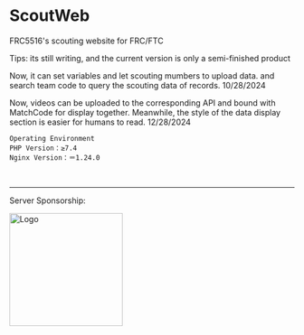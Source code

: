 # ScoutWeb
FRC5516's scouting website for FRC/FTC

Tips: its still writing, and the current version is only a semi-finished product

Now, it can set variables and let scouting mumbers to upload data.
and search team code to query the scouting data of records. 10/28/2024

Now, videos can be uploaded to the corresponding API and bound with MatchCode for display together. Meanwhile, the style of the data display section is easier for humans to read. 12/28/2024


    Operating Environment
    PHP Version：≥7.4
    Nginx Version：＝1.24.0

<br><hr>
<footer>
    <div class="footer-content">
        <div class="footer-sponsor">
            <p>Server Sponsorship: </p>
        </div>
        <div class="footer-logo">
            <img src="https://api4.lfcup.cn/files/logo2.png" alt="Logo" class="logo" width="200" height="auto">
        </div>
    </div>
</footer>
